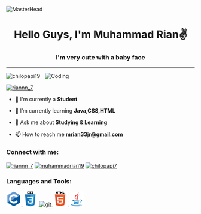 ![MasterHead](https://cdn-images-1.medium.com/fit/t/1600/480/1*mfE6EgRnTb4elAxscSySdA.gif)

<h1 align="center">Hello Guys, I'm Muhammad Rian✌️</h1>
<h3 align="center">I'm very cute with a baby face</h3>

------
<img align="right" alt="Coding" width="400" src="https://camo.githubusercontent.com/5ddf73ad3a205111cf8c686f687fc216c2946a75005718c8da5b837ad9de78c9/68747470733a2f2f7468756d62732e6766796361742e636f6d2f4576696c4e657874446576696c666973682d736d616c6c2e676966">

<p align="left"> <img src="https://komarev.com/ghpvc/?username=chilopapi19&label=Profile%20views&color=0e75b6&style=flat" alt="chilopapi19" /> </p>

<p align="left"> <a href="https://twitter.com/riannn_7" target="blank"><img src="https://img.shields.io/twitter/follow/riannn_7?logo=twitter&style=for-the-badge" alt="riannn_7" /></a> </p>

- 🔭 I'm currently a **Student**

- 🌱 I’m currently learning **Java,CSS,HTML**

- 💬 Ask me about **Studying & Learning**

- 📫 How to reach me **mrian33jr@gmail.com**

<h3 align="left">Connect with me:</h3>
<p align="left">
<a href="https://twitter.com/riannn_7" target="blank"><img align="center" src="https://raw.githubusercontent.com/rahuldkjain/github-profile-readme-generator/master/src/images/icons/Social/twitter.svg" alt="riannn_7" height="30" width="40" /></a>
<a href="https://fb.com/muhammadrian19" target="blank"><img align="center" src="https://raw.githubusercontent.com/rahuldkjain/github-profile-readme-generator/master/src/images/icons/Social/facebook.svg" alt="muhammadrian19" height="30" width="40" /></a>
<a href="https://instagram.com/chilopapi7" target="blank"><img align="center" src="https://raw.githubusercontent.com/rahuldkjain/github-profile-readme-generator/master/src/images/icons/Social/instagram.svg" alt="chilopapi7" height="30" width="40" /></a>
</p>

<h3 align="left">Languages and Tools:</h3>
<p align="left"> <a href="https://www.cprogramming.com/" target="_blank" rel="noreferrer"> <img src="https://raw.githubusercontent.com/devicons/devicon/master/icons/c/c-original.svg" alt="c" width="40" height="40"/> </a> <a href="https://www.w3schools.com/css/" target="_blank" rel="noreferrer"> <img src="https://raw.githubusercontent.com/devicons/devicon/master/icons/css3/css3-original-wordmark.svg" alt="css3" width="40" height="40"/> </a> <a href="https://git-scm.com/" target="_blank" rel="noreferrer"> <img src="https://www.vectorlogo.zone/logos/git-scm/git-scm-icon.svg" alt="git" width="40" height="40"/> </a> <a href="https://www.w3.org/html/" target="_blank" rel="noreferrer"> <img src="https://raw.githubusercontent.com/devicons/devicon/master/icons/html5/html5-original-wordmark.svg" alt="html5" width="40" height="40"/> </a> <a href="https://www.java.com" target="_blank" rel="noreferrer"> <img src="https://raw.githubusercontent.com/devicons/devicon/master/icons/java/java-original.svg" alt="java" width="40" height="40"/> </a> </p>
